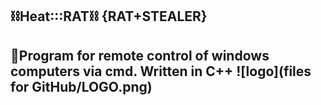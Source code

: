 ⛓Heat:::RAT⛓
{RAT+STEALER}
---
🔭Program for remote control of windows computers via cmd. Written in C++
![logo](files for GitHub/LOGO.png)
---
